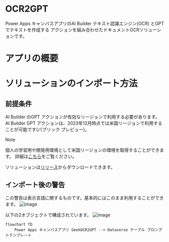 # OCR2GPT
Power Apps キャンバスアプリのAI Builder テキスト認識エンジン(OCR) とGPT でテキストを作成する アクションを組み合わせたドキュメントOCRソリューションです。

# アプリの概要

# ソリューションのインポート方法

## 前提条件
AI Builder のGPT アクションが有効なリージョンで利用する必要があります。
AI Builder GPT アクションは、2023年12月時点では米国リージョンで利用することが可能です(パブリック プレビュー)。

> [!NOTE]
> 個人の学習用や開発用環境として米国リージョンの環境を取得することができます。
> 詳細は[こちら](https://learn.microsoft.com/ja-jp/power-apps/maker/maker-create-environment)をご覧ください。

ソリューションは[リリース]()からダウンロードできます。

## インポート後の警告
この警告は表示言語に関するものです。基本的にはこのまま利用することができます。
![image](https://github.com/geekfujiwara/OCR2GPT/assets/96101315/47bd2f63-fff8-461a-a41e-39e1cb555561)

以下の2オブジェクトで構成されています。
![image](https://github.com/geekfujiwara/OCR2GPT/assets/96101315/dd571dfd-f4da-41c1-80e8-fb2a659404bc)

```mermaid
flowchart TD
    Power Apps キャンバスアプリ GeekOCR2GPT --> Dataverse テーブル プロンプトテンプレート
```
